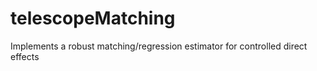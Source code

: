 # telescopeMatching
Implements a robust matching/regression estimator for controlled direct effects
